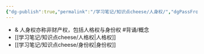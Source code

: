 ```yaml
---
{"dg-publish":true,"permalink":"/学习笔记/知识点cheese/人身权/","dgPassFrontmatter":true,"created":"2024-07-05T15:16:04.570+08:00","updated":"2024-09-11T12:19:28.697+08:00"}
---
```


- & 人身权亦称非财产权，包括人格权与身份权 #背诵/概念 
- [[学习笔记/知识点cheese/人格权\|人格权]]
- [[学习笔记/知识点cheese/身份权\|身份权]]
